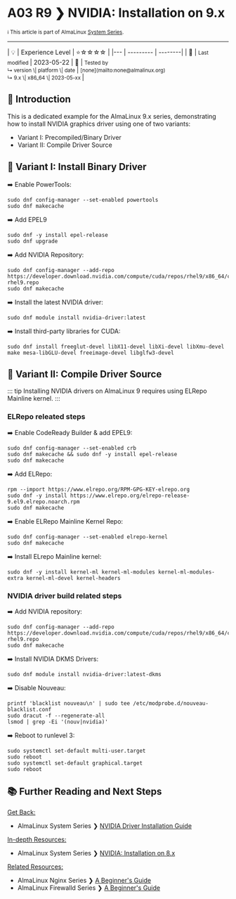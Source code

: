 # A03 R9 ❯ NVIDIA: Installation on 9.x
<small>ℹ️ This article is part of AlmaLinux [System Series](/series/).</small>
<hr>
| 💡 | Experience Level  | ⭐☆☆☆☆ |
|--- | --------- | --------|
| 📆 | <small>Last modified </small>| 2023-05-22
| 🔧 | <small>Tested by <br> ↳ version \| platform \| date </small>| <small>[none](mailto:none@almalinux.org) <br>  ↳ 9.x \| x86_64 \| 2023-05-xx </small>|
<br> 


## 🌟 Introduction

This is a dedicated example for the AlmaLinux 9.x series, demonstrating how to install NVIDIA graphics driver using one of two variants:

* Variant I: Precompiled/Binary Driver
* Variant II: Compile Driver Source


## 🔖 Variant I: Install Binary Driver


➡️  Enable PowerTools:

```
sudo dnf config-manager --set-enabled powertools
sudo dnf makecache
```

➡️  Add EPEL9

```
sudo dnf -y install epel-release
sudo dnf upgrade
```

➡️  Add NVIDIA Repository:


```
sudo dnf config-manager --add-repo https://developer.download.nvidia.com/compute/cuda/repos/rhel9/x86_64/cuda-rhel9.repo
sudo dnf makecache
```

➡️  Install the latest NVIDIA driver:

```
sudo dnf module install nvidia-driver:latest
```

➡️  Install third-party libraries for CUDA:

```
sudo dnf install freeglut-devel libX11-devel libXi-devel libXmu-devel make mesa-libGLU-devel freeimage-devel libglfw3-devel
```


## 🔖 Variant II: Compile Driver Source

::: tip
Installing NVIDIA drivers on AlmaLinux 9 requires using ELRepo Mainline kernel.
:::

### ELRepo releated steps

➡️ Enable CodeReady Builder & add EPEL9:

```
sudo dnf config-manager --set-enabled crb
sudo dnf makecache && sudo dnf -y install epel-release
sudo dnf makecache
```

➡️  Add ELRepo:

```
rpm --import https://www.elrepo.org/RPM-GPG-KEY-elrepo.org
sudo dnf -y install https://www.elrepo.org/elrepo-release-9.el9.elrepo.noarch.rpm
sudo dnf makecache
```

➡️  Enable ELRepo Mainline Kernel Repo:

```
sudo dnf config-manager --set-enabled elrepo-kernel
sudo dnf makecache
```

➡️  Install ELrepo Mainline kernel:

```
sudo dnf -y install kernel-ml kernel-ml-modules kernel-ml-modules-extra kernel-ml-devel kernel-headers
```

### NVIDIA driver build related steps

➡️  Add NVIDIA repository:

```
sudo dnf config-manager --add-repo https://developer.download.nvidia.com/compute/cuda/repos/rhel9/x86_64/cuda-rhel9.repo
sudo dnf makecache
```

➡️  Install NVIDIA DKMS Drivers:

```
sudo dnf module install nvidia-driver:latest-dkms
```

➡️  Disable Nouveau:

```
printf 'blacklist nouveau\n' | sudo tee /etc/modprobe.d/nouveau-blacklist.conf
sudo dracut -f --regenerate-all
lsmod | grep -Ei '(nouv|nvidia)'
```

➡️  Reboot to runlevel 3:

```
sudo systemctl set-default multi-user.target
sudo reboot
sudo systemctl set-default graphical.target
sudo reboot
```

## 📚 Further Reading and Next Steps

<u>Get Back:</u>

- AlmaLinux System Series ❯ [NVIDIA Driver Installation Guide](SystemSeriesA03)   

<u>In-depth Resources:</u>
    
- AlmaLinux System Series ❯ [NVIDIA: Installation on 8.x](SystemSeriesA03R8)

<u>Related Resources:</u>
- AlmaLinux Nginx Series ❯ [A Beginner's Guide](../nginx/NginxSeriesA01)
- AlmaLinux Firewalld Series ❯ [A Beginner's Guide](FirewalldSeriesA01)



